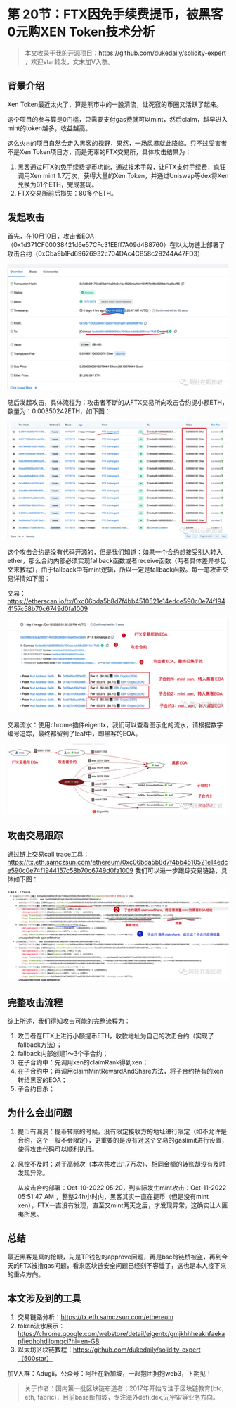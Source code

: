 # 第 20节：FTX因免手续费提币，被黑客0元购XEN Token技术分析

> 本文收录于我的开源项目：https://github.com/dukedaily/solidity-expert ，欢迎star转发，文末加V入群。

## 背景介绍

Xen Token最近太火了，算是熊市中的一股清流，让死寂的币圈又活跃了起来。

这个项目的参与算是0门槛，只需要支付gas费就可以mint，然后claim，越早进入mint的token越多，收益越高。

这么火🔥的项目自然会走入黑客的视野，果然，一场风暴就此降临。只不过受害者不是Xen Token项目方，而是无辜的FTX交易所，具体攻击结果为：

1. 黑客通过FTX的免手续费提币功能，通过技术手段，让FTX支付手续费，疯狂调用Xen mint 1.7万次，获得大量的Xen Token，并通过Uniswap等dex将Xen兑换为61个ETH，完成套现。
2. FTX交易所前后损失：80多个ETH。



## 发起攻击

首先，在10月10日，攻击者EOA（0x1d371CF00038421d6e57CFc31EEff7A09d4B8760）在以太坊链上部署了攻击合约（0xCba9b1Fd69626932c704DAc4CB58c29244A47FD3）

![image-20221014004119421](assets/image-20221014004119421.png)

随后发起攻击，具体流程为：攻击者不断的从FTX交易所向攻击合约提小额ETH，数量为：0.00350242ETH，如下图：

![image-20221014004310723](assets/image-20221014004310723.png)

这个攻击合约是没有代码开源的，但是我们知道：如果一个合约想接受别人转入ether，那么合约内部必须实现fallback函数或者receive函数（两者具体差异参见文末教程），由于fallback中有mint逻辑，所以一定是fallback函数。每一笔攻击交易详情如下图：

交易：https://etherscan.io/tx/0xc06bda5b8d7f4bb4510521e14edce590c0e74f1944157c58b70c6749d0fa1009

![image-20221014004134405](assets/image-20221014004134405.png)

交易流水：使用chrome插件eigentx，我们可以查看图示化的流水，请根据数字编号追踪，最终都留到了leaf中，即黑客的EOA。

![image-20221014004144529](assets/image-20221014004144529.png)



## 攻击交易跟踪

通过链上交易call trace工具：https://tx.eth.samczsun.com/ethereum/0xc06bda5b8d7f4bb4510521e14edce590c0e74f1944157c58b70c6749d0fa1009   我们可以进一步跟踪交易链路，具体如下图：

![image-20221014004332664](assets/image-20221014004332664.png)



## 完整攻击流程

综上所述，我们得知攻击可能的完整流程为：

1. 攻击者在FTX上进行小额提币ETH，收款地址为自己的攻击合约（实现了fallback方法）；
2. fallback内部创建1～3个子合约；
3. 在子合约中：先调用xen的claimRank得到xen；
4. 在子合约中：再调用claimMintRewardAndShare方法，将子合约持有的xen转给黑客的EOA；
5. 子合约自杀；



## 为什么会出问题

1. 提币有漏洞：提币转账的时候，没有限定接收方的地址进行限定（如不允许是合约，这个一般不会限定），更重要的是没有对这个交易的gaslimit进行设置，使得攻击代码可以顺利执行。

   

2. 风控不及时：对于高频次（本次共攻击1.7万次）、相同金额的转账却没有及时发现异常。

   从攻击合约部署：Oct-10-2022 05:20，到实际发生mint攻击：Oct-11-2022 05:51:47 AM ，整整24h小时内，黑客其实一直在提币（但是没有mint xen），FTX一直没有发现，直至又mint两天之后，才发现异常，这确实让人匪夷所思。



## 总结

最近黑客是真的抢眼，先是TP钱包的approve问题，再是bsc跨链桥被盗，再到今天的FTX被撸gas问题，看来区块链安全问题已经刻不容缓了，这也是本人接下来的重点方向。



## 本文涉及到的工具

1. 交易链路分析：https://tx.eth.samczsun.com/ethereum
2. token流水展示：https://chrome.google.com/webstore/detail/eigentx/gmjkhhheaknfaekapfiedhohdilpmgci?hl=en-GB
3. 以太坊区块链教程：https://github.com/dukedaily/solidity-expert（500star）





加V入群：Adugii，公众号：阿杜在新加坡，一起抱团拥抱web3，下期见！

> 关于作者：国内第一批区块链布道者；2017年开始专注于区块链教育(btc, eth, fabric)，目前base新加坡，专注海外defi,dex,元宇宙等业务方向。